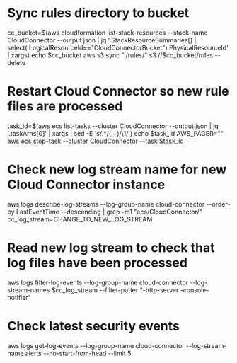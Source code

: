 # Sync rules directory to bucket
cc_bucket=$(aws cloudformation list-stack-resources --stack-name CloudConnector --output json | jq '.StackResourceSummaries[] | select(.LogicalResourceId=="CloudConnectorBucket").PhysicalResourceId' | xargs)
echo $cc_bucket
aws s3 sync "./rules/" s3://$cc_bucket/rules --delete

# Restart Cloud Connector so new rule files are processed
task_id=$(aws ecs list-tasks --cluster CloudConnector --output json | jq '.taskArns[0]' | xargs | sed -E 's/.*\/(.+)/\1/') 
echo $task_id 
AWS_PAGER="" aws ecs stop-task --cluster CloudConnector --task $task_id

# Check new log stream name for new Cloud Connector instance
aws logs describe-log-streams --log-group-name cloud-connector --order-by LastEventTime --descending | grep -m1 "ecs/CloudConnector/"
cc_log_stream=CHANGE_TO_NEW_LOG_STREAM

# Read new log stream to check that log files have been processed
aws logs filter-log-events --log-group-name cloud-connector --log-stream-names $cc_log_stream --filter-patter "-http-server -console-notifier“

# Check latest security events
aws logs get-log-events --log-group-name cloud-connector --log-stream-name alerts --no-start-from-head --limit 5
